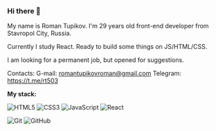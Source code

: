 ### Hi there 👋

My name is Roman Tupikov. I'm 29 years old front-end developer from Stavropol City, Russia.

Currently I study React. Ready to build some things on JS/HTML/CSS. 

I am looking for a permanent job, but opened for suggestions.

Contacts: 
G-mail: romantupikovroman@gmail.com
Telegram: https://t.me/rt503

**My stack:**

![HTML5](https://img.shields.io/badge/-HTML5-E34F26?style=flat-square&logo=html5&logoColor=white)
![CSS3](https://img.shields.io/badge/-CSS3-1572B6?style=flat-square&logo=css3)
![JavaScript](https://img.shields.io/badge/-JavaScript-black?style=flat-square&logo=javascript)
![React](https://img.shields.io/badge/-React-black?style=flat-square&logo=react)

![Git](https://img.shields.io/badge/-Git-black?style=flat-square&logo=git)
![GitHub](https://img.shields.io/badge/-GitHub-181717?style=flat-square&logo=github)
